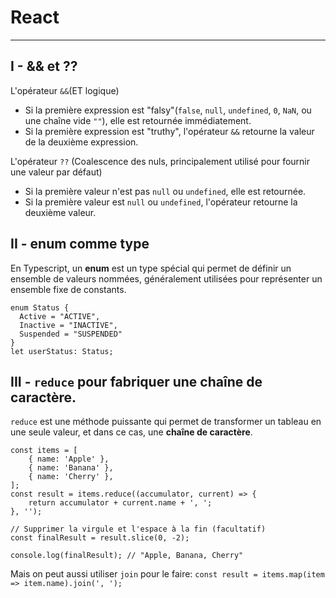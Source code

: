 # React
***
## I - && et ??
L'opérateur ``&&``(ET logique)
* Si la première expression est "falsy"(``false``, ``null``, ``undefined``, ``0``, ``NaN``, ou une chaîne vide ``""``), elle est retournée immédiatement.
* Si la première expression est "truthy", l'opérateur ``&&`` retourne la valeur de la deuxième expression.

L'opérateur ``??`` (Coalescence des nuls, principalement utilisé pour fournir une valeur par défaut) 
* Si la première valeur n'est pas ``null`` ou ``undefined``, elle est retournée.
* Si la première valeur est ``null`` ou ``undefined``, l'opérateur retourne la deuxième valeur.

## II - enum comme type
En Typescript, un **enum** est un type spécial qui permet de définir un ensemble de valeurs nommées, généralement utilisées pour représenter un ensemble fixe de constants.
````JS
enum Status {
  Active = "ACTIVE",
  Inactive = "INACTIVE",
  Suspended = "SUSPENDED"
}
let userStatus: Status;
````

## III - ``reduce`` pour fabriquer une chaîne de caractère.
``reduce`` est une méthode puissante qui permet de transformer un tableau en une seule valeur, et dans ce cas, une **chaîne de caractère**.
````
const items = [
    { name: 'Apple' },
    { name: 'Banana' },
    { name: 'Cherry' },
];
const result = items.reduce((accumulator, current) => {
    return accumulator + current.name + ', ';
}, '');

// Supprimer la virgule et l'espace à la fin (facultatif)
const finalResult = result.slice(0, -2);

console.log(finalResult); // "Apple, Banana, Cherry"
````
Mais on peut aussi utiliser ``join`` pour le faire:
``const result = items.map(item => item.name).join(', ');``

